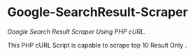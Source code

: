 # Google-SearchResult-Scraper
*Google Search Result Scraper Using PHP cURL.*

This PHP cURL Script is capable to scrape top 10 Result Only .
